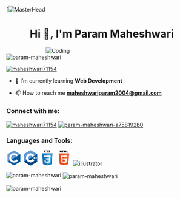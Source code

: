[![MasterHead](https://miro.medium.com/v2/resize:fit:1400/1*sV60JhlYL4IdWjcNvKTJRA.png)
<h1 align="center">Hi 👋, I'm Param Maheshwari</h1>
<img align="right" alt="Coding" width="400" src="https://camo.githubusercontent.com/4d9f5ecceb711eec6e2018f38a5677dc657c9738d4a65ba3b928c41c0a45b439/68747470733a2f2f6d69726f2e6d656469756d2e636f6d2f6d61782f313336302f302a37513379765349765f7430696f4a2d5a2e676966">


<p align="left"> <img src="https://komarev.com/ghpvc/?username=param-maheshwari&label=Profile%20views&color=0e75b6&style=flat" alt="param-maheshwari" /> </p>

<p align="left"> <a href="https://twitter.com/maheshwari71154" target="blank"><img src="https://img.shields.io/twitter/follow/maheshwari71154?logo=twitter&style=for-the-badge" alt="maheshwari71154" /></a> </p>

- 🌱 I’m currently learning **Web Development**

- 📫 How to reach me **maheshwariparam2004@gmail.com**

<h3 align="left">Connect with me:</h3>
<p align="left">
<a href="https://twitter.com/maheshwari71154" target="blank"><img align="center" src="https://raw.githubusercontent.com/rahuldkjain/github-profile-readme-generator/master/src/images/icons/Social/twitter.svg" alt="maheshwari71154" height="30" width="40" /></a>
<a href="https://linkedin.com/in/param-maheshwari-a758192b0" target="blank"><img align="center" src="https://raw.githubusercontent.com/rahuldkjain/github-profile-readme-generator/master/src/images/icons/Social/linked-in-alt.svg" alt="param-maheshwari-a758192b0" height="30" width="40" /></a>
</p>

<h3 align="left">Languages and Tools:</h3>
<p align="left"> <a href="https://www.cprogramming.com/" target="_blank" rel="noreferrer"> <img src="https://raw.githubusercontent.com/devicons/devicon/master/icons/c/c-original.svg" alt="c" width="40" height="40"/> </a> <a href="https://www.w3schools.com/cpp/" target="_blank" rel="noreferrer"> <img src="https://raw.githubusercontent.com/devicons/devicon/master/icons/cplusplus/cplusplus-original.svg" alt="cplusplus" width="40" height="40"/> </a> <a href="https://www.w3schools.com/css/" target="_blank" rel="noreferrer"> <img src="https://raw.githubusercontent.com/devicons/devicon/master/icons/css3/css3-original-wordmark.svg" alt="css3" width="40" height="40"/> </a> <a href="https://www.w3.org/html/" target="_blank" rel="noreferrer"> <img src="https://raw.githubusercontent.com/devicons/devicon/master/icons/html5/html5-original-wordmark.svg" alt="html5" width="40" height="40"/> </a> <a href="https://www.adobe.com/in/products/illustrator.html" target="_blank" rel="noreferrer"> <img src="https://www.vectorlogo.zone/logos/adobe_illustrator/adobe_illustrator-icon.svg" alt="illustrator" width="40" height="40"/> </a> </p>

<p><img align="left" src="https://github-readme-stats.vercel.app/api/top-langs?username=param-maheshwari&show_icons=true&locale=en&layout=compact" alt="param-maheshwari" /></p>

<p>&nbsp;<img align="center" src="https://github-readme-stats.vercel.app/api?username=param-maheshwari&show_icons=true&locale=en" alt="param-maheshwari" /></p>

<p><img align="center" src="https://github-readme-streak-stats.herokuapp.com/?user=param-maheshwari&" alt="param-maheshwari" /></p>
